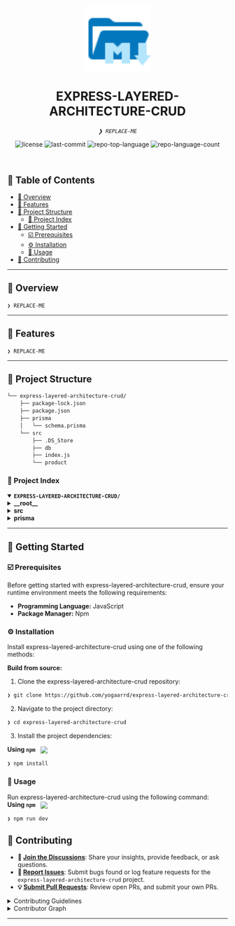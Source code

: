 <p align="center">
    <img src="https://raw.githubusercontent.com/PKief/vscode-material-icon-theme/ec559a9f6bfd399b82bb44393651661b08aaf7ba/icons/folder-markdown-open.svg" align="center" width="30%">
</p>
<p align="center"><h1 align="center">EXPRESS-LAYERED-ARCHITECTURE-CRUD</h1></p>
<p align="center">
	<em><code>❯ REPLACE-ME</code></em>
</p>
<p align="center">
	<img src="https://img.shields.io/github/license/yogaarrd/express-layered-architecture-crud?style=default&logo=opensourceinitiative&logoColor=white&color=3dc956" alt="license">
	<img src="https://img.shields.io/github/last-commit/yogaarrd/express-layered-architecture-crud?style=default&logo=git&logoColor=white&color=3dc956" alt="last-commit">
	<img src="https://img.shields.io/github/languages/top/yogaarrd/express-layered-architecture-crud?style=default&color=3dc956" alt="repo-top-language">
	<img src="https://img.shields.io/github/languages/count/yogaarrd/express-layered-architecture-crud?style=default&color=3dc956" alt="repo-language-count">
</p>
<p align="center"><!-- default option, no dependency badges. -->
</p>
<p align="center">
	<!-- default option, no dependency badges. -->
</p>
<br>

## 🔗 Table of Contents

- [📍 Overview](#-overview)
- [👾 Features](#-features)
- [📁 Project Structure](#-project-structure)
  - [📂 Project Index](#-project-index)
- [🚀 Getting Started](#-getting-started)
  - [☑️ Prerequisites](#-prerequisites)
  - [⚙️ Installation](#-installation)
  - [🤖 Usage](#🤖-usage)
- [🔰 Contributing](#-contributing)


---

## 📍 Overview

<code>❯ REPLACE-ME</code>

---

## 👾 Features

<code>❯ REPLACE-ME</code>

---

## 📁 Project Structure

```sh
└── express-layered-architecture-crud/
    ├── package-lock.json
    ├── package.json
    ├── prisma
    │   └── schema.prisma
    └── src
        ├── .DS_Store
        ├── db
        ├── index.js
        └── product
```


### 📂 Project Index
<details open>
	<summary><b><code>EXPRESS-LAYERED-ARCHITECTURE-CRUD/</code></b></summary>
	<details> <!-- __root__ Submodule -->
		<summary><b>__root__</b></summary>
		<blockquote>
			<table>
			<tr>
				<td><b><a href='https://github.com/yogaarrd/express-layered-architecture-crud/blob/master/package-lock.json'>package-lock.json</a></b></td>
				<td><code>❯ REPLACE-ME</code></td>
			</tr>
			<tr>
				<td><b><a href='https://github.com/yogaarrd/express-layered-architecture-crud/blob/master/package.json'>package.json</a></b></td>
				<td><code>❯ REPLACE-ME</code></td>
			</tr>
			</table>
		</blockquote>
	</details>
	<details> <!-- src Submodule -->
		<summary><b>src</b></summary>
		<blockquote>
			<table>
			<tr>
				<td><b><a href='https://github.com/yogaarrd/express-layered-architecture-crud/blob/master/src/index.js'>index.js</a></b></td>
				<td><code>❯ REPLACE-ME</code></td>
			</tr>
			</table>
			<details>
				<summary><b>product</b></summary>
				<blockquote>
					<table>
					<tr>
						<td><b><a href='https://github.com/yogaarrd/express-layered-architecture-crud/blob/master/src/product/product.controller.js'>product.controller.js</a></b></td>
						<td><code>❯ REPLACE-ME</code></td>
					</tr>
					<tr>
						<td><b><a href='https://github.com/yogaarrd/express-layered-architecture-crud/blob/master/src/product/product.repository.js'>product.repository.js</a></b></td>
						<td><code>❯ REPLACE-ME</code></td>
					</tr>
					<tr>
						<td><b><a href='https://github.com/yogaarrd/express-layered-architecture-crud/blob/master/src/product/product.service.js'>product.service.js</a></b></td>
						<td><code>❯ REPLACE-ME</code></td>
					</tr>
					</table>
				</blockquote>
			</details>
			<details>
				<summary><b>db</b></summary>
				<blockquote>
					<table>
					<tr>
						<td><b><a href='https://github.com/yogaarrd/express-layered-architecture-crud/blob/master/src/db/index.js'>index.js</a></b></td>
						<td><code>❯ REPLACE-ME</code></td>
					</tr>
					</table>
				</blockquote>
			</details>
		</blockquote>
	</details>
	<details> <!-- prisma Submodule -->
		<summary><b>prisma</b></summary>
		<blockquote>
			<table>
			<tr>
				<td><b><a href='https://github.com/yogaarrd/express-layered-architecture-crud/blob/master/prisma/schema.prisma'>schema.prisma</a></b></td>
				<td><code>❯ REPLACE-ME</code></td>
			</tr>
			</table>
		</blockquote>
	</details>
</details>

---
## 🚀 Getting Started

### ☑️ Prerequisites

Before getting started with express-layered-architecture-crud, ensure your runtime environment meets the following requirements:

- **Programming Language:** JavaScript
- **Package Manager:** Npm


### ⚙️ Installation

Install express-layered-architecture-crud using one of the following methods:

**Build from source:**

1. Clone the express-layered-architecture-crud repository:
```sh
❯ git clone https://github.com/yogaarrd/express-layered-architecture-crud
```

2. Navigate to the project directory:
```sh
❯ cd express-layered-architecture-crud
```

3. Install the project dependencies:


**Using `npm`** &nbsp; [<img align="center" src="https://img.shields.io/badge/npm-CB3837.svg?style={badge_style}&logo=npm&logoColor=white" />](https://www.npmjs.com/)

```sh
❯ npm install
```




### 🤖 Usage
Run express-layered-architecture-crud using the following command:
**Using `npm`** &nbsp; [<img align="center" src="https://img.shields.io/badge/npm-CB3837.svg?style={badge_style}&logo=npm&logoColor=white" />](https://www.npmjs.com/)

```sh
❯ npm run dev
```


## 🔰 Contributing

- **💬 [Join the Discussions](https://github.com/yogaarrd/express-layered-architecture-crud/discussions)**: Share your insights, provide feedback, or ask questions.
- **🐛 [Report Issues](https://github.com/yogaarrd/express-layered-architecture-crud/issues)**: Submit bugs found or log feature requests for the `express-layered-architecture-crud` project.
- **💡 [Submit Pull Requests](https://github.com/yogaarrd/express-layered-architecture-crud/blob/main/CONTRIBUTING.md)**: Review open PRs, and submit your own PRs.

<details closed>
<summary>Contributing Guidelines</summary>

1. **Fork the Repository**: Start by forking the project repository to your github account.
2. **Clone Locally**: Clone the forked repository to your local machine using a git client.
   ```sh
   git clone https://github.com/yogaarrd/express-layered-architecture-crud
   ```
3. **Create a New Branch**: Always work on a new branch, giving it a descriptive name.
   ```sh
   git checkout -b new-feature-x
   ```
4. **Make Your Changes**: Develop and test your changes locally.
5. **Commit Your Changes**: Commit with a clear message describing your updates.
   ```sh
   git commit -m 'Implemented new feature x.'
   ```
6. **Push to github**: Push the changes to your forked repository.
   ```sh
   git push origin new-feature-x
   ```
7. **Submit a Pull Request**: Create a PR against the original project repository. Clearly describe the changes and their motivations.
8. **Review**: Once your PR is reviewed and approved, it will be merged into the main branch. Congratulations on your contribution!
</details>

<details closed>
<summary>Contributor Graph</summary>
<br>
<p align="left">
   <a href="https://github.com{/yogaarrd/express-layered-architecture-crud/}graphs/contributors">
      <img src="https://contrib.rocks/image?repo=yogaarrd/express-layered-architecture-crud">
   </a>
</p>
</details>

---
